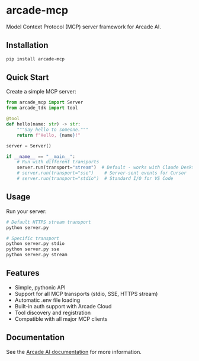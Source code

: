 # arcade-mcp

Model Context Protocol (MCP) server framework for Arcade AI.

## Installation

```bash
pip install arcade-mcp
```

## Quick Start

Create a simple MCP server:

```python
from arcade_mcp import Server
from arcade_tdk import tool

@tool
def hello(name: str) -> str:
    """Say hello to someone."""
    return f"Hello, {name}!"

server = Server()

if __name__ == "__main__":
    # Run with different transports
    server.run(transport="stream")  # Default - works with Claude Desktop, Cursor
    # server.run(transport="sse")    # Server-sent events for Cursor
    # server.run(transport="stdio")  # Standard I/O for VS Code
```

## Usage

Run your server:

```bash
# Default HTTPS stream transport
python server.py

# Specific transport
python server.py stdio
python server.py sse
python server.py stream
```

## Features

- Simple, pythonic API
- Support for all MCP transports (stdio, SSE, HTTPS stream)
- Automatic .env file loading
- Built-in auth support with Arcade Cloud
- Tool discovery and registration
- Compatible with all major MCP clients

## Documentation

See the [Arcade AI documentation](https://docs.arcade.ai) for more information.